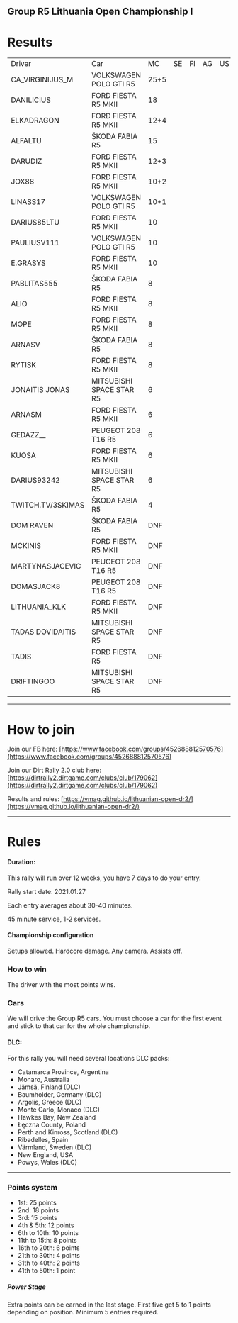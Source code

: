 ## Group R5 Lithuania Open Championship I

# Results

|                   |                          |      |    |    |    |    |    |    |    |    |    |    |    |       | 
|-------------------|--------------------------|------|----|----|----|----|----|----|----|----|----|----|----|-------| 
| Driver            | Car                      | MC   | SE | FI | AG | US | DE | WL | NZ | PL | GR | SC | AU | TOTAL | 
| CA_VIRGINIJUS_M   | VOLKSWAGEN POLO GTI R5   | 25+5 |    |    |    |    |    |    |    |    |    |    |    | 30    | 
| DANILICIUS        | FORD FIESTA R5 MKII      | 18   |    |    |    |    |    |    |    |    |    |    |    | 18    | 
| ELKADRAGON        | FORD FIESTA R5 MKII      | 12+4 |    |    |    |    |    |    |    |    |    |    |    | 16    | 
| ALFALTU           | ŠKODA FABIA R5           | 15   |    |    |    |    |    |    |    |    |    |    |    | 15    | 
| DARUDIZ           | FORD FIESTA R5 MKII      | 12+3 |    |    |    |    |    |    |    |    |    |    |    | 15    | 
| JOX88             | FORD FIESTA R5 MKII      | 10+2 |    |    |    |    |    |    |    |    |    |    |    | 12    | 
| LINASS17          | VOLKSWAGEN POLO GTI R5   | 10+1 |    |    |    |    |    |    |    |    |    |    |    | 11    | 
| DARIUS85LTU       | FORD FIESTA R5 MKII      | 10   |    |    |    |    |    |    |    |    |    |    |    | 10    | 
| PAULIUSV111       | VOLKSWAGEN POLO GTI R5   | 10   |    |    |    |    |    |    |    |    |    |    |    | 10    | 
| E.GRASYS          | FORD FIESTA R5 MKII      | 10   |    |    |    |    |    |    |    |    |    |    |    | 10    | 
| PABLITAS555       | ŠKODA FABIA R5           | 8    |    |    |    |    |    |    |    |    |    |    |    | 8     | 
| ALIO              | FORD FIESTA R5 MKII      | 8    |    |    |    |    |    |    |    |    |    |    |    | 8     | 
| MOPE              | FORD FIESTA R5 MKII      | 8    |    |    |    |    |    |    |    |    |    |    |    | 8     | 
| ARNASV            | ŠKODA FABIA R5           | 8    |    |    |    |    |    |    |    |    |    |    |    | 8     | 
| RYTISK            | FORD FIESTA R5 MKII      | 8    |    |    |    |    |    |    |    |    |    |    |    | 8     | 
| JONAITIS JONAS    | MITSUBISHI SPACE STAR R5 | 6    |    |    |    |    |    |    |    |    |    |    |    | 6     | 
| ARNASM            | FORD FIESTA R5 MKII      | 6    |    |    |    |    |    |    |    |    |    |    |    | 6     | 
| GEDAZZ__          | PEUGEOT 208 T16 R5       | 6    |    |    |    |    |    |    |    |    |    |    |    | 6     | 
| KUOSA             | FORD FIESTA R5 MKII      | 6    |    |    |    |    |    |    |    |    |    |    |    | 6     | 
| DARIUS93242       | MITSUBISHI SPACE STAR R5 | 6    |    |    |    |    |    |    |    |    |    |    |    | 6     | 
| TWITCH.TV/3SKIMAS | ŠKODA FABIA R5           | 4    |    |    |    |    |    |    |    |    |    |    |    | 4     | 
| DOM RAVEN         | ŠKODA FABIA R5           | DNF  |    |    |    |    |    |    |    |    |    |    |    | 0     | 
| MCKINIS           | FORD FIESTA R5 MKII      | DNF  |    |    |    |    |    |    |    |    |    |    |    | 0     | 
| MARTYNASJACEVIC   | PEUGEOT 208 T16 R5       | DNF  |    |    |    |    |    |    |    |    |    |    |    | 0     | 
| DOMASJACK8        | PEUGEOT 208 T16 R5       | DNF  |    |    |    |    |    |    |    |    |    |    |    | 0     | 
| LITHUANIA_KLK     | FORD FIESTA R5 MKII      | DNF  |    |    |    |    |    |    |    |    |    |    |    | 0     | 
| TADAS DOVIDAITIS  | MITSUBISHI SPACE STAR R5 | DNF  |    |    |    |    |    |    |    |    |    |    |    | 0     | 
| TADIS             | FORD FIESTA R5           | DNF  |    |    |    |    |    |    |    |    |    |    |    | 0     | 
| DRIFTINGOO        | MITSUBISHI SPACE STAR R5 | DNF  |    |    |    |    |    |    |    |    |    |    |    | 0     | 

---
# How to join

Join our FB here: [https://www.facebook.com/groups/452688812570576](https://www.facebook.com/groups/452688812570576)

Join our Dirt Rally 2.0 club here: [https://dirtrally2.dirtgame.com/clubs/club/179062](https://dirtrally2.dirtgame.com/clubs/club/179062)

Results and rules: [https://vmag.github.io/lithuanian-open-dr2/](https://vmag.github.io/lithuanian-open-dr2/)

---
# Rules
#### Duration:

This rally will run over 12 weeks, you have 7 days to do your entry.

Rally start date: 2021.01.27

Each entry averages about 30-40 minutes.

45 minute service, 1-2 services.

#### Championship configuration
Setups allowed. Hardcore damage. Any camera. Assists off.

### How to win
The driver with the most points wins. 

### Cars
We will drive the Group R5 cars.  You must choose a car for the first event and stick to that car for the whole championship.

#### DLC:
For this rally you will need several locations DLC packs:

* Catamarca Province, Argentina
* Monaro, Australia
* Jämsä, Finland (DLC)
* Baumholder, Germany (DLC)
* Argolis, Greece (DLC)
* Monte Carlo, Monaco (DLC)
* Hawkes Bay, New Zealand
* Łęczna County, Poland
* Perth and Kinross, Scotland (DLC)
* Ribadelles, Spain
* Värmland, Sweden (DLC)
* New England, USA
* Powys, Wales (DLC)

--- 
### Points system

* 1st: 25 points
* 2nd: 18 points
* 3rd: 15 points
* 4th & 5th: 12 points
* 6th to 10th: 10 points
* 11th to 15th: 8 points
* 16th to 20th: 6 points
* 21th to 30th: 4 points
* 31th to 40th: 2 points
* 41th to 50th: 1 point

##### Power Stage
Extra points can be earned in the last stage. First five get 5 to 1 points depending on position. Minimum 5 entries required.




